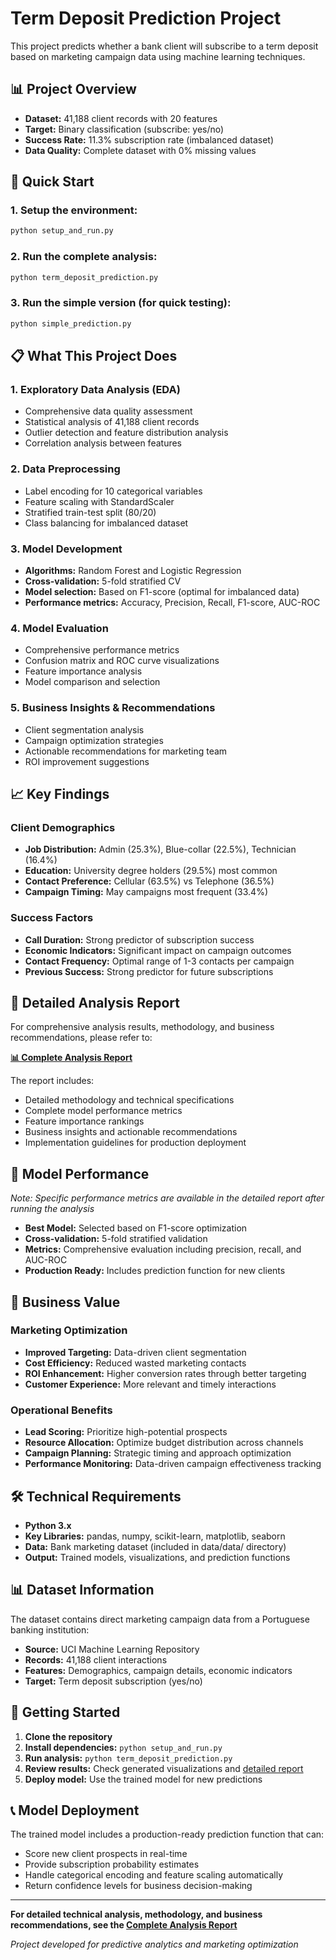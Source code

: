 # Term Deposit Prediction Project

This project predicts whether a bank client will subscribe to a term deposit based on marketing campaign data using machine learning techniques.

## 📊 Project Overview

- **Dataset:** 41,188 client records with 20 features
- **Target:** Binary classification (subscribe: yes/no)
- **Success Rate:** 11.3% subscription rate (imbalanced dataset)
- **Data Quality:** Complete dataset with 0% missing values

## 🚀 Quick Start

### 1. Setup the environment:
```bash
python setup_and_run.py
```

### 2. Run the complete analysis:
```bash
python term_deposit_prediction.py
```

### 3. Run the simple version (for quick testing):
```bash
python simple_prediction.py
```

## 📋 What This Project Does

### 1. **Exploratory Data Analysis (EDA)**
- Comprehensive data quality assessment
- Statistical analysis of 41,188 client records
- Outlier detection and feature distribution analysis
- Correlation analysis between features

### 2. **Data Preprocessing**
- Label encoding for 10 categorical variables
- Feature scaling with StandardScaler
- Stratified train-test split (80/20)
- Class balancing for imbalanced dataset

### 3. **Model Development**
- **Algorithms:** Random Forest and Logistic Regression
- **Cross-validation:** 5-fold stratified CV
- **Model selection:** Based on F1-score (optimal for imbalanced data)
- **Performance metrics:** Accuracy, Precision, Recall, F1-score, AUC-ROC

### 4. **Model Evaluation**
- Comprehensive performance metrics
- Confusion matrix and ROC curve visualizations
- Feature importance analysis
- Model comparison and selection

### 5. **Business Insights & Recommendations**
- Client segmentation analysis
- Campaign optimization strategies
- Actionable recommendations for marketing team
- ROI improvement suggestions

## 📈 Key Findings

### Client Demographics
- **Job Distribution:** Admin (25.3%), Blue-collar (22.5%), Technician (16.4%)
- **Education:** University degree holders (29.5%) most common
- **Contact Preference:** Cellular (63.5%) vs Telephone (36.5%)
- **Campaign Timing:** May campaigns most frequent (33.4%)

### Success Factors
- **Call Duration:** Strong predictor of subscription success
- **Economic Indicators:** Significant impact on campaign outcomes
- **Contact Frequency:** Optimal range of 1-3 contacts per campaign
- **Previous Success:** Strong predictor for future subscriptions



## 📖 Detailed Analysis Report

For comprehensive analysis results, methodology, and business recommendations, please refer to:

**[📊 Complete Analysis Report](reports/Reports.md)**

The report includes:
- Detailed methodology and technical specifications
- Complete model performance metrics
- Feature importance rankings
- Business insights and actionable recommendations
- Implementation guidelines for production deployment

## 🎯 Model Performance

*Note: Specific performance metrics are available in the detailed report after running the analysis*

- **Best Model:** Selected based on F1-score optimization
- **Cross-validation:** 5-fold stratified validation
- **Metrics:** Comprehensive evaluation including precision, recall, and AUC-ROC
- **Production Ready:** Includes prediction function for new clients

## 💼 Business Value

### Marketing Optimization
- **Improved Targeting:** Data-driven client segmentation
- **Cost Efficiency:** Reduced wasted marketing contacts
- **ROI Enhancement:** Higher conversion rates through better targeting
- **Customer Experience:** More relevant and timely interactions

### Operational Benefits
- **Lead Scoring:** Prioritize high-potential prospects
- **Resource Allocation:** Optimize budget distribution across channels
- **Campaign Planning:** Strategic timing and approach optimization
- **Performance Monitoring:** Data-driven campaign effectiveness tracking

## 🛠️ Technical Requirements

- **Python 3.x**
- **Key Libraries:** pandas, numpy, scikit-learn, matplotlib, seaborn
- **Data:** Bank marketing dataset (included in data/data/ directory)
- **Output:** Trained models, visualizations, and prediction functions

## 📊 Dataset Information

The dataset contains direct marketing campaign data from a Portuguese banking institution:
- **Source:** UCI Machine Learning Repository
- **Records:** 41,188 client interactions
- **Features:** Demographics, campaign details, economic indicators
- **Target:** Term deposit subscription (yes/no)

## 🚀 Getting Started

1. **Clone the repository**
2. **Install dependencies:** `python setup_and_run.py`
3. **Run analysis:** `python term_deposit_prediction.py`
4. **Review results:** Check generated visualizations and [detailed report](reports/Reports.md)
5. **Deploy model:** Use the trained model for new predictions

## 📞 Model Deployment

The trained model includes a production-ready prediction function that can:
- Score new client prospects in real-time
- Provide subscription probability estimates
- Handle categorical encoding and feature scaling automatically
- Return confidence levels for business decision-making

---

**For detailed technical analysis, methodology, and business recommendations, see the [Complete Analysis Report](reports/Reports.md)**

*Project developed for predictive analytics and marketing optimization*
